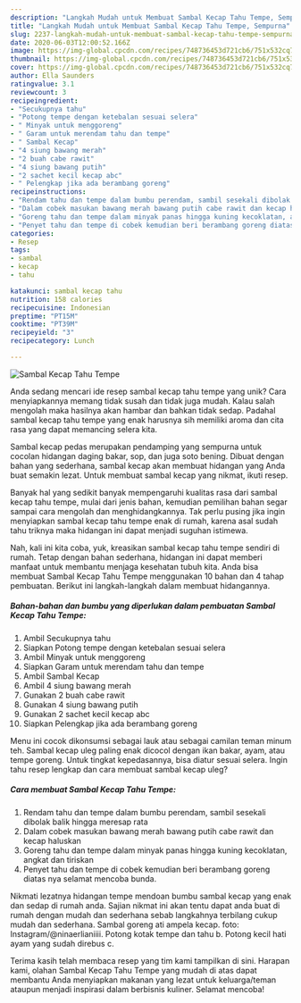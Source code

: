 ```yaml
---
description: "Langkah Mudah untuk Membuat Sambal Kecap Tahu Tempe, Sempurna"
title: "Langkah Mudah untuk Membuat Sambal Kecap Tahu Tempe, Sempurna"
slug: 2237-langkah-mudah-untuk-membuat-sambal-kecap-tahu-tempe-sempurna
date: 2020-06-03T12:00:52.166Z
image: https://img-global.cpcdn.com/recipes/748736453d721cb6/751x532cq70/sambal-kecap-tahu-tempe-foto-resep-utama.jpg
thumbnail: https://img-global.cpcdn.com/recipes/748736453d721cb6/751x532cq70/sambal-kecap-tahu-tempe-foto-resep-utama.jpg
cover: https://img-global.cpcdn.com/recipes/748736453d721cb6/751x532cq70/sambal-kecap-tahu-tempe-foto-resep-utama.jpg
author: Ella Saunders
ratingvalue: 3.1
reviewcount: 3
recipeingredient:
- "Secukupnya tahu"
- "Potong tempe dengan ketebalan sesuai selera"
- " Minyak untuk menggoreng"
- " Garam untuk merendam tahu dan tempe"
- " Sambal Kecap"
- "4 siung bawang merah"
- "2 buah cabe rawit"
- "4 siung bawang putih"
- "2 sachet kecil kecap abc"
- " Pelengkap jika ada berambang goreng"
recipeinstructions:
- "Rendam tahu dan tempe dalam bumbu perendam, sambil sesekali dibolak balik hingga meresap rata"
- "Dalam cobek masukan bawang merah bawang putih cabe rawit dan kecap haluskan"
- "Goreng tahu dan tempe dalam minyak panas hingga kuning kecoklatan, angkat dan tiriskan"
- "Penyet tahu dan tempe di cobek kemudian beri berambang goreng diatas nya selamat mencoba bunda."
categories:
- Resep
tags:
- sambal
- kecap
- tahu

katakunci: sambal kecap tahu 
nutrition: 158 calories
recipecuisine: Indonesian
preptime: "PT15M"
cooktime: "PT39M"
recipeyield: "3"
recipecategory: Lunch

---
```



![Sambal Kecap Tahu Tempe](https://img-global.cpcdn.com/recipes/748736453d721cb6/751x532cq70/sambal-kecap-tahu-tempe-foto-resep-utama.jpg)

Anda sedang mencari ide resep sambal kecap tahu tempe yang unik? Cara menyiapkannya memang tidak susah dan tidak juga mudah. Kalau salah mengolah maka hasilnya akan hambar dan bahkan tidak sedap. Padahal sambal kecap tahu tempe yang enak harusnya sih memiliki aroma dan cita rasa yang dapat memancing selera kita.

Sambal kecap pedas merupakan pendamping yang sempurna untuk cocolan hidangan daging bakar, sop, dan juga soto bening. Dibuat dengan bahan yang sederhana, sambal kecap akan membuat hidangan yang Anda buat semakin lezat. Untuk membuat sambal kecap yang nikmat, ikuti resep.

Banyak hal yang sedikit banyak mempengaruhi kualitas rasa dari sambal kecap tahu tempe, mulai dari jenis bahan, kemudian pemilihan bahan segar sampai cara mengolah dan menghidangkannya. Tak perlu pusing jika ingin menyiapkan sambal kecap tahu tempe enak di rumah, karena asal sudah tahu triknya maka hidangan ini dapat menjadi suguhan istimewa.


Nah, kali ini kita coba, yuk, kreasikan sambal kecap tahu tempe sendiri di rumah. Tetap dengan bahan sederhana, hidangan ini dapat memberi manfaat untuk membantu menjaga kesehatan tubuh kita. Anda bisa membuat Sambal Kecap Tahu Tempe menggunakan 10 bahan dan 4 tahap pembuatan. Berikut ini langkah-langkah dalam membuat hidangannya.

<!--inarticleads1-->

##### Bahan-bahan dan bumbu yang diperlukan dalam pembuatan Sambal Kecap Tahu Tempe:

1. Ambil Secukupnya tahu
1. Siapkan Potong tempe dengan ketebalan sesuai selera
1. Ambil  Minyak untuk menggoreng
1. Siapkan  Garam untuk merendam tahu dan tempe
1. Ambil  Sambal Kecap
1. Ambil 4 siung bawang merah
1. Gunakan 2 buah cabe rawit
1. Gunakan 4 siung bawang putih
1. Gunakan 2 sachet kecil kecap abc
1. Siapkan  Pelengkap jika ada berambang goreng


Menu ini cocok dikonsumsi sebagai lauk atau sebagai camilan teman minum teh. Sambal kecap uleg paling enak dicocol dengan ikan bakar, ayam, atau tempe goreng. Untuk tingkat kepedasannya, bisa diatur sesuai selera. Ingin tahu resep lengkap dan cara membuat sambal kecap uleg? 

<!--inarticleads2-->

##### Cara membuat Sambal Kecap Tahu Tempe:

1. Rendam tahu dan tempe dalam bumbu perendam, sambil sesekali dibolak balik hingga meresap rata
1. Dalam cobek masukan bawang merah bawang putih cabe rawit dan kecap haluskan
1. Goreng tahu dan tempe dalam minyak panas hingga kuning kecoklatan, angkat dan tiriskan
1. Penyet tahu dan tempe di cobek kemudian beri berambang goreng diatas nya selamat mencoba bunda.


Nikmati lezatnya hidangan tempe mendoan bumbu sambal kecap yang enak dan sedap di rumah anda. Sajian nikmat ini akan tentu dapat anda buat di rumah dengan mudah dan sederhana sebab langkahnya terbilang cukup mudah dan sederhana. Sambal goreng ati ampela kecap. foto: Instagram/@ninaerlianiiii. Potong kotak tempe dan tahu b. Potong kecil hati ayam yang sudah direbus c. 

Terima kasih telah membaca resep yang tim kami tampilkan di sini. Harapan kami, olahan Sambal Kecap Tahu Tempe yang mudah di atas dapat membantu Anda menyiapkan makanan yang lezat untuk keluarga/teman ataupun menjadi inspirasi dalam berbisnis kuliner. Selamat mencoba!
